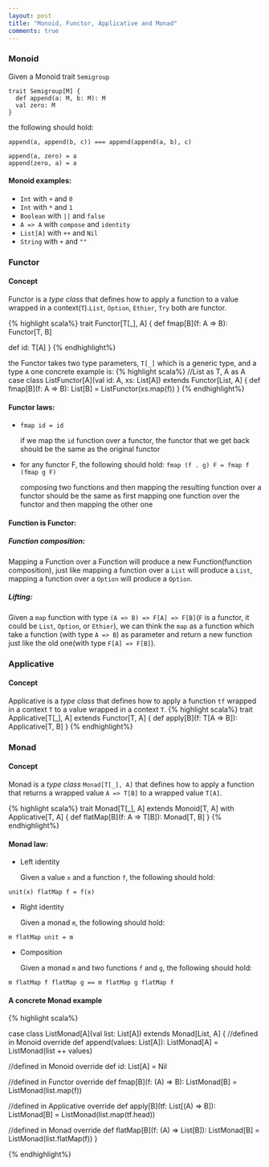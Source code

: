 ```yaml
---
layout: post
title: "Monoid, Functor, Applicative and Monad"
comments: true
---
```


### Monoid
Given a Monoid trait `Semigroup`

```
trait Semigroup[M] {
  def append(a: M, b: M): M
  val zero: M
}
```

the following should hold:

```
append(a, append(b, c)) === append(append(a, b), c)
```

```
append(a, zero) = a
append(zero, a) = a
```

#### Monoid examples:
  - `Int` with `+` and `0`
  - `Int` with `*` and `1`
  - `Boolean` with `||` and `false`
  - `A => A` with `compose` and `identity`
  - `List[A]` with `++` and `Nil`
  - `String` with `+` and `""`

### Functor

#### Concept
Functor is a _type class_ that defines how to apply a function to a value wrapped in a context(`T`).`List`, `Option`, `Ethier`, `Try` both are functor.

{% highlight scala%}
trait Functor[T[_], A] {
  def fmap[B](f: A => B): Functor[T, B]

  def id: T[A]
}
{% endhighlight%}

the Functor takes two type parameters, `T[_]` which is a generic type, and a type `A`
one concrete example is:
{% highlight scala%}
//List as T, A as A
case class ListFunctor[A](val id: A, xs: List[A]) extends Functor[List, A] {
  def fmap[B](f: A => B): List[B] = ListFunctor(xs.map(f))
}
{% endhighlight%}

#### Functor laws:

- `fmap id = id`

   if we map the `id` function over a functor, the functor that we get back should be the same as the original functor
- for any functor F, the following should hold: `fmap (f . g) F = fmap f (fmap g F)`

  composing two functions and then mapping the resulting function over a functor should be the same as first mapping one function over the functor and then mapping the other one

#### Function is Functor:

##### Function composition:
Mapping a Function over a Function will produce a new Function(function composition), just like mapping a function over a `List` will produce a `List`, mapping a function over a `Option` will produce a `Option`.

##### Lifting:
Given a `map` function with type `(A => B) => F[A] => F[B]`(`F` is a functor, it could be `List`, `Option`, or `Ethier`), we can think the `map` as a function which take a function (with type `A => B`) as parameter and return a new function just like the old one(with type `F[A] => F[B]`).

### Applicative

#### Concept
Applicative is a _type class_ that defines how to apply a function `tf` wrapped in a context `T`  to a value wrapped in a context `T`.
{% highlight scala%}
trait Applicative[T[_], A] extends Functor[T, A] {
  def apply[B](f: T[A => B]): Applicative[T, B]
}
{% endhighlight%}

### Monad

#### Concept
Monad  is a _type class_ `Monad[T[_], A]` that defines how to apply a function that returns a wrapped value `A => T[B]` to a wrapped value `T[A]`.

{% highlight scala%}
trait Monad[T[_], A] extends Monoid[T, A] with Applicative[T, A] {
  def flatMap[B](f: A => T[B]): Monad[T, B]
}
{% endhighlight%}

#### Monad law:

- Left identity

    Given a value `x` and a function `f`, the following should hold: 

```
unit(x) flatMap f = f(x)
```
- Right identity

    Given a monad `m`, the following should hold:
```
m flatMap unit = m
```
- Composition

    Given a monad `m` and two functions `f` and `g`, the following should hold:

```
m flatMap f flatMap g == m flatMap g flatMap f
```


#### A concrete Monad example
{% highlight scala%}

case class ListMonad[A](val list: List[A])  extends Monad[List, A] {
  //defined in Monoid
  override def append(values: List[A]): ListMonad[A] = ListMonad(list ++ values)

  //defined in Monoid
  override def id: List[A] = Nil

  //defined in Functor
  override def fmap[B](f: (A) => B): ListMonad[B] = ListMonad(list.map(f))

  //defined in Applicative
  override def apply[B](tf: List[(A) => B]): ListMonad[B] = ListMonad(list.map(tf.head))

  //defined in Monad
  override def flatMap[B](f: (A) => List[B]): ListMonad[B] = ListMonad(list.flatMap(f))
}

{% endhighlight%}
